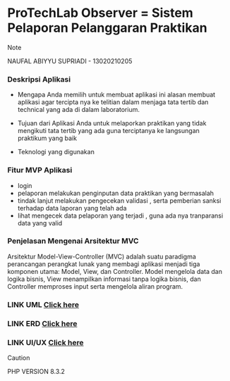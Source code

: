 # ProTechLab Observer = Sistem Pelaporan Pelanggaran Praktikan

> [!NOTE]
> NAUFAL ABIYYU SUPRIADI - 13020210205

### Deskripsi Aplikasi

- Mengapa Anda memilih untuk membuat aplikasi ini
  alasan membuat aplikasi agar tercipta nya ke telitian dalam menjaga tata tertib dan technical
  yang ada di dalam laboratorium.

- Tujuan dari Aplikasi Anda
  untuk melaporkan praktikan yang tidak mengikuti tata tertib yang ada guna terciptanya
  ke langsungan praktikum yang baik

- Teknologi yang digunakan

### Fitur MVP Aplikasi

- login
- pelaporan
  melakukan penginputan data praktikan yang bermasalah
- tindak lanjut
  melakukan pengecekan validasi , serta pemberian sanksi terhadap
  data laporan yang telah ada
- lihat
  mengecek data pelaporan yang terjadi , guna ada nya tranparansi data yang valid

### Penjelasan Mengenai Arsitektur MVC

Arsitektur Model-View-Controller (MVC) adalah suatu paradigma perancangan perangkat lunak yang membagi aplikasi menjadi tiga komponen utama: Model, View, dan Controller.
Model mengelola data dan logika bisnis,
View menampilkan informasi tanpa logika bisnis,
dan Controller memproses input serta mengelola aliran program.

### LINK UML [Click here](https://github.com/nofalabiyyu/UML.git)

### LINK ERD [Click here](https://github.com/nofalabiyyu/ERD.git)

### LINK UI/UX [Click here](https://github.com/nofalabiyyu/UI-UX.git)

> [!CAUTION]
> PHP VERSION 8.3.2
